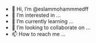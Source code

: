 - 👋 Hi, I’m @eslammohammmedff
- 👀 I’m interested in ...
- 🌱 I’m currently learning ...
- 💞️ I’m looking to collaborate on ...
- 📫 How to reach me ...

<!---
eslammohammmedff/eslammohammmedff is a ✨ special ✨ repository because its `README.md` (this file) appears on your GitHub profile.
You can click the Preview link to take a look at your changes.
--->
